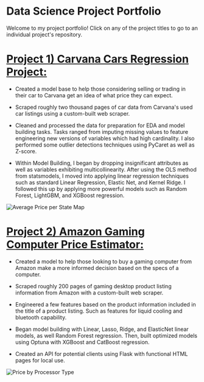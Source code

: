 # Data Science Project Portfolio
Welcome to my project portfolio! Click on any of the project titles to go to an individual project's repository.

# [Project 1) Carvana Cars Regression Project:](https://github.com/elayer/CarvanaCarsProject)
* Created a model base to help those considering selling or trading in their car to Carvana get an idea of what price they can expect.

* Scraped roughly two thousand pages of car data from Carvana's used car listings using a custom-built web scraper. 

* Cleaned and processed the data for preparation for EDA and model building tasks. Tasks ranged from imputing missing values to feature engineering new versions of variables which had high cardinality. I also performed some outlier detections techniques using PyCaret as well as Z-score.

* Within Model Building, I began by dropping insignificant attributes as well as variables exhibiting multicollinearity. After using the OLS method from statsmodels, I moved into applying linear regression techniques such as standard Linear Regression, Elastic Net, and Kernel Ridge. I followed this up by applying more powerful models such as Random Forest, LightGBM, and XGBoost regression.

![](https://github.com/elayer/elayer.github.io/blob/main/images/geomap_prices.png "Average Price per State Map")

# [Project 2) Amazon Gaming Computer Price Estimator:](https://github.com/elayer/Amazon-Computer-Project)

* Created a model to help those looking to buy a gaming computer from Amazon make a more informed decision based on the specs of a computer.

* Scraped roughly 200 pages of gaming desktop product listing information from Amazon with a custom-built web scraper. 

* Engineered a few features based on the product information included in the title of a product listing. Such as features for liquid cooling and bluetooth capability.

* Began model building with Linear, Lasso, Ridge, and ElasticNet linear models, as well Random Forest regression. Then, built optimized models using Optuna with XGBoost and CatBoost regression.

* Created an API for potential clients using Flask with functional HTML pages for local use. 

![](https://github.com/elayer/elayer.github.io/blob/main/images/price-by-processor-type.png "Price by Processor Type")
